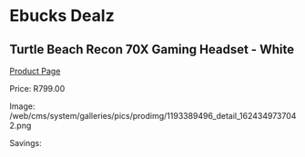 
# Ebucks Dealz
## Turtle Beach Recon 70X Gaming Headset - White
[Product Page](https://www.ebucks.com/web/shop/productSelected.do?prodId=1193389496&catId=1193873409)

Price: R799.00

Image: /web/cms/system/galleries/pics/prodimg/1193389496_detail_1624349737042.png

Savings: 


	